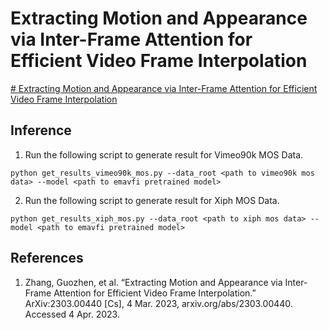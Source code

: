 # Extracting Motion and Appearance via Inter-Frame Attention for Efficient Video Frame Interpolation 

[# Extracting Motion and Appearance via Inter-Frame Attention for Efficient Video Frame Interpolation](https://arxiv.org/abs/2303.00440)

## Inference

1. Run the following script to generate result for Vimeo90k MOS Data.

``` 
python get_results_vimeo90k_mos.py --data_root <path to vimeo90k mos data> --model <path to emavfi pretrained model> 
```
 
2. Run the following script to generate result for Xiph MOS Data.

``` 
python get_results_xiph_mos.py --data_root <path to xiph mos data> --model <path to emavfi pretrained model> 
```

## References

1. Zhang, Guozhen, et al. “Extracting Motion and Appearance via Inter-Frame Attention for Efficient Video Frame Interpolation.” ArXiv:2303.00440 [Cs], 4 Mar. 2023, arxiv.org/abs/2303.00440. Accessed 4 Apr. 2023.
